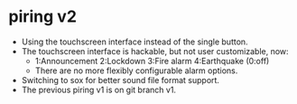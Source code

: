 # piring v2
- Using the touchscreen interface instead of the single button.
- The touchscreen interface is hackable, but not user customizable, now:
	* 1:Announcement 2:Lockdown 3:Fire alarm 4:Earthquake (0:off)
  * There are no more flexibly configurable alarm options.
- Switching to sox for better sound file format support.
- The previous piring v1 is on git branch v1.
